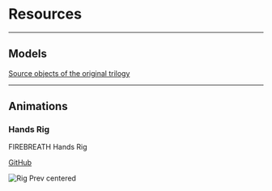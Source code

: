 # Resources

___

## Models

[Source objects of the original trilogy](https://rutracker.org/forum/viewtopic.php?t=4008371)

___

## Animations

### Hands Rig

FIREBREATH Hands Rig

[GitHub](https://github.com/firebreath1001/Stalker-Hand-Rig)

![Rig Prev centered](resources-images/FIREBREATH_rig_preview.png)
